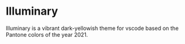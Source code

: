 # Illuminary

Illuminary is a vibrant dark-yellowish theme for vscode based on the Pantone colors of the year 2021.
